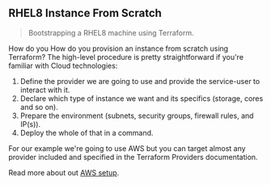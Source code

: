 RHEL8 Instance  From Scratch
---------------------
> Bootstrapping a RHEL8 machine using Terraform.

How do you How do you provision an instance from scratch using Terraform? The
high-level procedure is pretty straightforward if you're familiar
with Cloud technologies:

1. Define the provider we are going to use and provide the service-user to interact with it.
2. Declare which type of instance we want and its specifics (storage, cores and so on).
3. Prepare the environment (subnets, security groups, firewall rules, and IP(s)).
4. Deploy the whole of that in a command.


For our example we're going to use AWS but you can target almost any provider included and specified in the Terraform Providers documentation.

Read more about out [AWS setup][aws].

[aws]: ./aws-setup.md